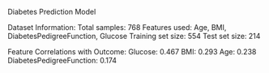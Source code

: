 Diabetes Prediction Model

Dataset Information:
Total samples: 768
Features used: Age, BMI, DiabetesPedigreeFunction, Glucose
Training set size: 554
Test set size: 214

Feature Correlations with Outcome:
Glucose: 0.467
BMI: 0.293
Age: 0.238
DiabetesPedigreeFunction: 0.174
